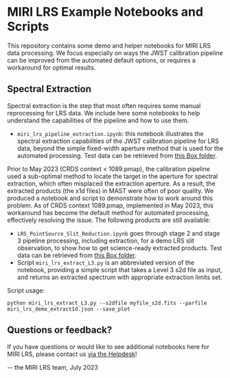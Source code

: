 # MIRI LRS Example Notebooks and Scripts

This repository contains some demo and helper notebooks for MIRI LRS data processing. We focus especially on ways the JWST calibration pipeline can be improved from the automated default options, or requires a workaround for optimal results. 

## Spectral Extraction

Spectral extraction is the step that most often requires some manual reprocessing for LRS data. We include here some notebooks to help understand the capabilities of the pipeline and how to use them.

* ``miri_lrs_pipeline_extraction.ipynb``: this notebook illustrates the spectral extraction capabilities of the JWST calibration pipeline for LRS data, beyond the simple fixed-width aperture method that is used for the automated processing. Test data can be retrieved from [this Box folder](https://stsci.box.com/s/i2xi18jziu1iawpkom0z2r94kvf9n9kb).

Prior to May 2023 (CRDS context < 1089.pmap), the calibration pipeline used a sub-optimal method to locate the target in the aperture for spectral extraction, which often misplaced the extraction aperture. As a result, the extracted products (the x1d files) in MAST were often of poor quality. We produced a notebook and script to demonstrate how to work around this problem. As of CRDS context 1089.pmap, implemented in May 2023, this workaround has become the default method for automated processing, effectively resolving the issue. The following products are still available:

* ``LRS_PointSource_Slit_Reduction.ipynb`` goes through stage 2 and stage 3 pipeline processing, including extraction, for a demo LRS slit observation, to show how to get science-ready extracted products. Test data can be retrieved from [this Box folder](https://stsci.box.com/s/i2xi18jziu1iawpkom0z2r94kvf9n9kb).
* Script ``miri_lrs_extract_L3.py`` is an abbreviated version of the notebook, providing a simple script that takes a Level 3 s2d file as input, and returns an extracted spectrum with appropriate extraction limits set.

Script usage:

``python miri_lrs_extract_L3.py --s2dfile myfile_s2d.fits --parfile miri_lrs_demo_extract1d.json --save_plot``


## Questions or feedback?

If you have questions or would like to see additional notebooks here for MIRI LRS, please contact us [via the Helpdesk](https://jwsthelp.stsci.edu)!

-- the MIRI LRS team, July 2023
